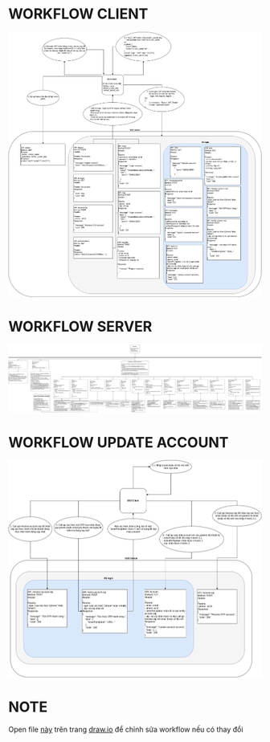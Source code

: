 # WORKFLOW CLIENT

![CLIENT](files/workflow_client.png)

# WORKFLOW SERVER

![SERVER](files/workflow_server.png)

# WORKFLOW UPDATE ACCOUNT

![SERVER](files/workflow_update_account.png)

# NOTE
Open file [này](files/workflow_sso.drawio) trên trang
[draw.io](https://app.diagrams.net/) để chỉnh sửa workflow nếu có thay đổi
